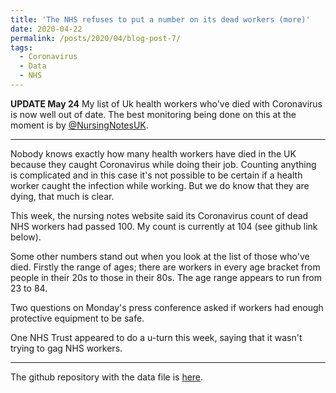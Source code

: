 ```yaml
---
title: 'The NHS refuses to put a number on its dead workers (more)'
date: 2020-04-22
permalink: /posts/2020/04/blog-post-7/
tags:
  - Coronavirus
  - Data
  - NHS
---
```


**UPDATE May 24**
My list of Uk health workers who've died with Coronavirus is now well out of date. The best monitoring being done on this at the moment is by [@NursingNotesUK](https://twitter.com/NursingNotesUK).

----

Nobody knows exactly how many health workers have died in the UK because they caught Coronavirus while doing their job. Counting anything is complicated and in this case it's not possible to be certain if a health worker caught the infection while working. But we do know that they are dying, that much is clear.

This week, the nursing notes website said its Coronavirus count of dead NHS workers had passed 100. My count is currently at 104 (see github link below).

Some other numbers stand out when you look at the list of those who've died. Firstly the range of ages; there are workers in every age bracket from people in their 20s to those in their 80s. The age range appears to run from 23 to 84.

Two questions on Monday's press conference asked if workers had enough protective equipment to be safe.

One NHS Trust appeared to do a u-turn this week, saying that it wasn't trying to gag NHS workers.


----

The github repository with the data file is [here](https://github.com/aodhanlutetiae/covid).

